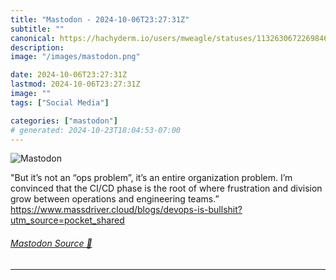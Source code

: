 ```yaml
---
title: "Mastodon - 2024-10-06T23:27:31Z"
subtitle: ""
canonical: https://hachyderm.io/users/mweagle/statuses/113263067226984672
description:
image: "/images/mastodon.png"

date: 2024-10-06T23:27:31Z
lastmod: 2024-10-06T23:27:31Z
image: ""
tags: ["Social Media"]

categories: ["mastodon"]
# generated: 2024-10-23T18:04:53-07:00
---
```

![Mastodon](/images/mastodon.png)

<p>&quot;But it’s not an “ops problem”, it’s an entire organization problem. I’m convinced that the CI/CD phase is the root of where frustration and division grow between operations and engineering teams.”<br /><a href="https://www.massdriver.cloud/blogs/devops-is-bullshit?utm_source=pocket_shared" target="_blank" rel="nofollow noopener noreferrer" translate="no"><span class="invisible">https://www.</span><span class="ellipsis">massdriver.cloud/blogs/devops-</span><span class="invisible">is-bullshit?utm_source=pocket_shared</span></a></p>


###### [Mastodon Source 🐘](https://hachyderm.io/@mweagle/113263067226984672)

___
